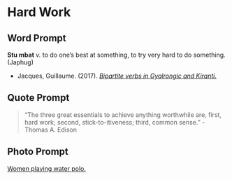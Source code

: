 # Hard Work

## Word Prompt

**Stu mbat** _v._ to do one’s best at something, to try very hard to do something. (Japhug)

+ Jacques, Guillaume. (2017). [_Bipartite verbs in Gyalrongic and Kiranti._](https://cdn.discordapp.com/attachments/645981180080029747/650742448783622144/Bipartite_verbs_in_Gyalrongic_and_Kirant.pdf)

## Quote Prompt

> “The three great essentials to achieve anything worthwhile are, first, hard work; second, stick-to-itiveness; third, common sense.” - Thomas A. Edison

## Photo Prompt

[Women playing water polo.](https://en.wikipedia.org/wiki/File:LauraEsterRamos.jpg)
